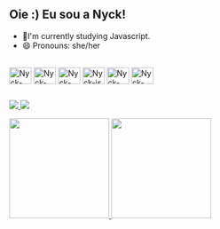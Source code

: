## Oie :) Eu sou a Nyck!
- 🌱I'm currently studying Javascript.
- 😄 Pronouns: she/her

<div style="display: inline_block"> <br>
<img align="center" alt="Nyck-html" height="30" width="40" src="https://cdn.jsdelivr.net/gh/devicons/devicon/icons/html5/html5-original.svg">
<img align="center" alt="Nyck-css" height="30" width="40" src="https://cdn.jsdelivr.net/gh/devicons/devicon/icons/css3/css3-original.svg">
<img align="center" alt="Nyck-bootstrap" height="30" width="40" src="https://cdn.jsdelivr.net/gh/devicons/devicon/icons/bootstrap/bootstrap-original.svg">
<img align="center" alt="Nyck-js" height="30" width="40" src="https://cdn.jsdelivr.net/gh/devicons/devicon/icons/javascript/javascript-original.svg">
<img align="center" alt="Nyck-react" height="30" width="40" src="https://cdn.jsdelivr.net/gh/devicons/devicon/icons/react/react-original.svg">
<img align="center" alt="Nyck-figma" height="30" width="40" src="https://cdn.jsdelivr.net/gh/devicons/devicon/icons/figma/figma-original.svg">

##

<div>

<a href="https://br.linkedin.com/in/dominyck-malta-b64121230" target="_blank"> <img src="https://img.shields.io/badge/LinkedIn-0077B5?style=for-the-badge&logo=linkedin&logoColor=white" target="_blank">
<a href="nyckmaltadev@gmail.com" target="_blank"> <img src="https://img.shields.io/badge/Gmail-D14836?style=for-the-badge&logo=gmail&logoColor=white" target="_blank">

</div>
    
<div>
    <a href=https://github.com/nyckmlt">
    <img height="180cm" src="https://github-readme-stats.vercel.app/api?username=nyckmlt&show_icons=true&theme=radical"/>
   <img height="180cm" src="https://github-readme-stats.vercel.app/api/top-langs/?username=nyckmlt&layout=compact&theme=radical"/>
</div>


